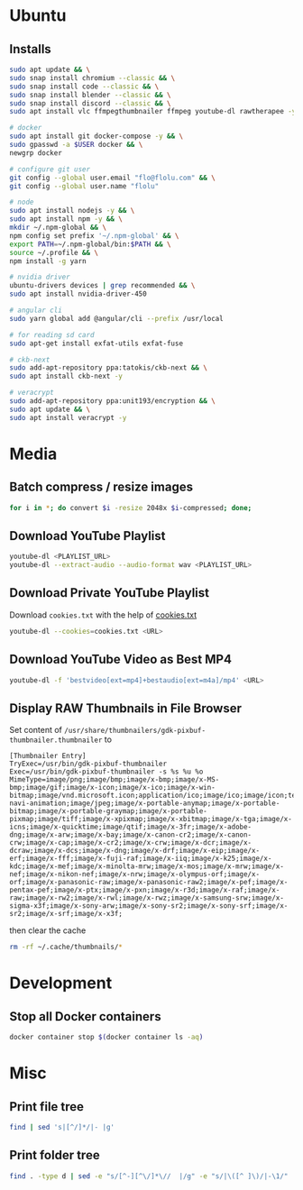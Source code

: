 # Ubuntu

## Installs

```bash
sudo apt update && \
sudo snap install chromium --classic && \
sudo snap install code --classic && \
sudo snap install blender --classic && \
sudo snap install discord --classic && \
sudo apt install vlc ffmpegthumbnailer ffmpeg youtube-dl rawtherapee -y

# docker
sudo apt install git docker-compose -y && \
sudo gpasswd -a $USER docker && \
newgrp docker

# configure git user
git config --global user.email "flo@flolu.com" && \
git config --global user.name "flolu"

# node
sudo apt install nodejs -y && \
sudo apt install npm -y && \
mkdir ~/.npm-global && \
npm config set prefix '~/.npm-global' && \
export PATH=~/.npm-global/bin:$PATH && \
source ~/.profile && \
npm install -g yarn

# nvidia driver
ubuntu-drivers devices | grep recommended && \
sudo apt install nvidia-driver-450
```

```bash
# angular cli
sudo yarn global add @angular/cli --prefix /usr/local

# for reading sd card
sudo apt-get install exfat-utils exfat-fuse

# ckb-next
sudo add-apt-repository ppa:tatokis/ckb-next && \
sudo apt install ckb-next -y

# veracrypt
sudo add-apt-repository ppa:unit193/encryption && \
sudo apt update && \
sudo apt install veracrypt -y
```

# Media

## Batch compress / resize images

```bash
for i in *; do convert $i -resize 2048x $i-compressed; done;
```

## Download YouTube Playlist

```bash
youtube-dl <PLAYLIST_URL>
youtube-dl --extract-audio --audio-format wav <PLAYLIST_URL>
```

## Download Private YouTube Playlist

Download `cookies.txt` with the help of [cookies.txt](https://chrome.google.com/webstore/detail/cookiestxt/njabckikapfpffapmjgojcnbfjonfjfg)

```bash
youtube-dl --cookies=cookies.txt <URL>
```

## Download YouTube Video as Best MP4

```bash
youtube-dl -f 'bestvideo[ext=mp4]+bestaudio[ext=m4a]/mp4' <URL>
```

## Display RAW Thumbnails in File Browser

Set content of `/usr/share/thumbnailers/gdk-pixbuf-thumbnailer.thumbnailer` to

```
[Thumbnailer Entry]
TryExec=/usr/bin/gdk-pixbuf-thumbnailer
Exec=/usr/bin/gdk-pixbuf-thumbnailer -s %s %u %o
MimeType=image/png;image/bmp;image/x-bmp;image/x-MS-bmp;image/gif;image/x-icon;image/x-ico;image/x-win-bitmap;image/vnd.microsoft.icon;application/ico;image/ico;image/icon;text/ico;application/x-navi-animation;image/jpeg;image/x-portable-anymap;image/x-portable-bitmap;image/x-portable-graymap;image/x-portable-pixmap;image/tiff;image/x-xpixmap;image/x-xbitmap;image/x-tga;image/x-icns;image/x-quicktime;image/qtif;image/x-3fr;image/x-adobe-dng;image/x-arw;image/x-bay;image/x-canon-cr2;image/x-canon-crw;image/x-cap;image/x-cr2;image/x-crw;image/x-dcr;image/x-dcraw;image/x-dcs;image/x-dng;image/x-drf;image/x-eip;image/x-erf;image/x-fff;image/x-fuji-raf;image/x-iiq;image/x-k25;image/x-kdc;image/x-mef;image/x-minolta-mrw;image/x-mos;image/x-mrw;image/x-nef;image/x-nikon-nef;image/x-nrw;image/x-olympus-orf;image/x-orf;image/x-panasonic-raw;image/x-panasonic-raw2;image/x-pef;image/x-pentax-pef;image/x-ptx;image/x-pxn;image/x-r3d;image/x-raf;image/x-raw;image/x-rw2;image/x-rwl;image/x-rwz;image/x-samsung-srw;image/x-sigma-x3f;image/x-sony-arw;image/x-sony-sr2;image/x-sony-srf;image/x-sr2;image/x-srf;image/x-x3f;
```

then clear the cache

```bash
rm -rf ~/.cache/thumbnails/*
```

# Development

## Stop all Docker containers

```bash
docker container stop $(docker container ls -aq)
```

# Misc

## Print file tree

```bash
find | sed 's|[^/]*/|- |g'
```

## Print folder tree

```bash
find . -type d | sed -e "s/[^-][^\/]*\//  |/g" -e "s/|\([^ ]\)/|-\1/"
```
